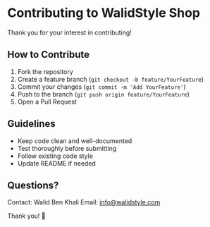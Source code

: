 # Contributing to WalidStyle Shop

Thank you for your interest in contributing!

## How to Contribute

1. Fork the repository
2. Create a feature branch (`git checkout -b feature/YourFeature`)
3. Commit your changes (`git commit -m 'Add YourFeature'`)
4. Push to the branch (`git push origin feature/YourFeature`)
5. Open a Pull Request

## Guidelines

- Keep code clean and well-documented
- Test thoroughly before submitting
- Follow existing code style
- Update README if needed

## Questions?

Contact: Walid Ben Khali
Email: info@walidstyle.com

Thank you! 🙏
